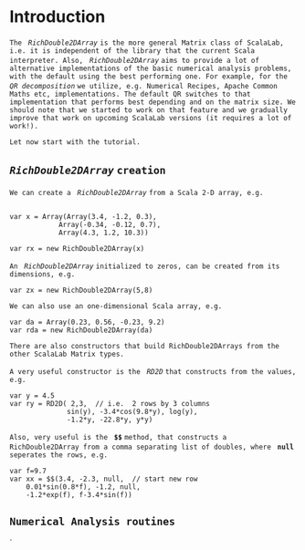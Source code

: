 # Introduction #

`The ` _`RichDouble2DArray`_ `is the more general Matrix class of ScalaLab, i.e. it is independent of the library that the current Scala interpreter. Also, `  _`RichDouble2DArray`_ ` aims to provide a lot of alternative implementations of the basic numerical analysis problems, with the default using the best performing one. For example, for the ` _`QR decomposition`_ `we utilize, e.g. Numerical Recipes, Apache Common Maths etc, implementations. The default QR switches to that implementation that performs best depending and on the matrix size. We should note that we started to work on that feature and we gradually improve that work on upcoming ScalaLab versions (it requires a lot of work!). `

`Let now start with the tutorial.`


## _`RichDouble2DArray`_ `creation` ##

`We can create a ` _`RichDouble2DArray`_ `from a Scala 2-D array, e.g.`

```

var x = Array(Array(3.4, -1.2, 0.3),
            Array(-0.34, -0.12, 0.7),
            Array(4.3, 1.2, 10.3))
            
var rx = new RichDouble2DArray(x)            
```

`An ` _`RichDouble2DArray`_ `initialized to zeros, can be created from its dimensions, e.g. `

```
var zx = new RichDouble2DArray(5,8)
```

`We can also use an one-dimensional Scala array, e.g. `
```
var da = Array(0.23, 0.56, -0.23, 9.2)
var rda = new RichDouble2DArray(da)
```

`There are also constructors that build RichDouble2DArrays from the other ScalaLab Matrix types. `

`A very useful constructor is the ` _`RD2D`_ `that constructs from the values, e.g. `

```
var y = 4.5
var ry = RD2D( 2,3,  // i.e.  2 rows by 3 columns
              sin(y), -3.4*cos(9.8*y), log(y),
              -1.2*y, -22.8*y, y*y)
```

`Also, very useful is the ` **`$$`** `method, that constructs a RichDouble2DArray from a comma separating list of doubles, where ` **`null`** `seperates the rows, e.g. `

```
var f=9.7
var xx = $$(3.4, -2.3, null,  // start new row
    0.01*sin(0.8*f), -1.2, null,
    -1.2*exp(f), f-3.4*sin(f))
```

## `Numerical Analysis routines` ##

`